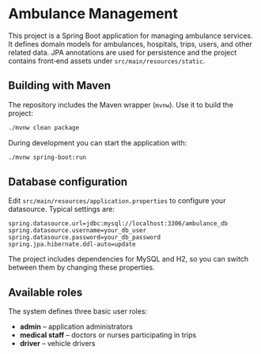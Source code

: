 # Ambulance Management

This project is a Spring Boot application for managing ambulance services. It defines domain models for ambulances, hospitals, trips, users, and other related data. JPA annotations are used for persistence and the project contains front‑end assets under `src/main/resources/static`.

## Building with Maven

The repository includes the Maven wrapper (`mvnw`). Use it to build the project:

```bash
./mvnw clean package
```

During development you can start the application with:

```bash
./mvnw spring-boot:run
```

## Database configuration

Edit `src/main/resources/application.properties` to configure your datasource. Typical settings are:

```properties
spring.datasource.url=jdbc:mysql://localhost:3306/ambulance_db
spring.datasource.username=your_db_user
spring.datasource.password=your_db_password
spring.jpa.hibernate.ddl-auto=update
```

The project includes dependencies for MySQL and H2, so you can switch between them by changing these properties.

## Available roles

The system defines three basic user roles:

- **admin** – application administrators
- **medical staff** – doctors or nurses participating in trips
- **driver** – vehicle drivers

